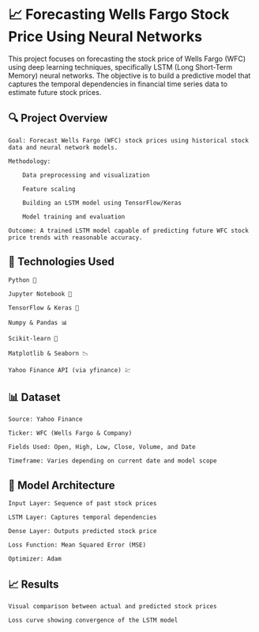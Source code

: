 # 📈 Forecasting Wells Fargo Stock Price Using Neural Networks

This project focuses on forecasting the stock price of Wells Fargo (WFC) using deep learning techniques, specifically LSTM (Long Short-Term Memory) neural networks. The objective is to build a predictive model that captures the temporal dependencies in financial time series data to estimate future stock prices.

## 🔍 Project Overview

    Goal: Forecast Wells Fargo (WFC) stock prices using historical stock data and neural network models.

    Methodology:

        Data preprocessing and visualization

        Feature scaling

        Building an LSTM model using TensorFlow/Keras

        Model training and evaluation

    Outcome: A trained LSTM model capable of predicting future WFC stock price trends with reasonable accuracy.

## 🧠 Technologies Used

    Python 🐍

    Jupyter Notebook 📓

    TensorFlow & Keras 🤖

    Numpy & Pandas 📊

    Scikit-learn 🧮

    Matplotlib & Seaborn 📉

    Yahoo Finance API (via yfinance) 💹

## 📊 Dataset

    Source: Yahoo Finance

    Ticker: WFC (Wells Fargo & Company)

    Fields Used: Open, High, Low, Close, Volume, and Date

    Timeframe: Varies depending on current date and model scope

## 🔧 Model Architecture

    Input Layer: Sequence of past stock prices

    LSTM Layer: Captures temporal dependencies

    Dense Layer: Outputs predicted stock price

    Loss Function: Mean Squared Error (MSE)

    Optimizer: Adam

## 📈 Results

    Visual comparison between actual and predicted stock prices

    Loss curve showing convergence of the LSTM model

